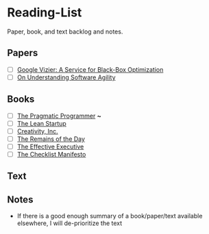 # Reading-List
Paper, book, and text backlog and notes.

## Papers
* [ ] [Google Vizier: A Service for Black-Box Optimization](https://research.google.com/pubs/pub46180.html)
* [ ] [On Understanding Software Agility](http://www.metaprog.com/downloads/ECO.pdf)

## Books
* [ ] [The Pragmatic Programmer](https://www.amazon.com/Pragmatic-Programmer-Journeyman-Master-ebook/dp/B003GCTQAE) **~**
* [ ] [The Lean Startup](https://www.amazon.com/Lean-Startup-Entrepreneurs-Continuous-Innovation/dp/0307887898?SubscriptionId=AKIAILSHYYTFIVPWUY6Q&tag=duckduckgo-osx-20&linkCode=xm2&camp=2025&creative=165953&creativeASIN=0307887898)
* [ ] [Creativity, Inc.](https://www.amazon.com/Creativity-Inc-Overcoming-Unseen-Inspiration-ebook/dp/B00FUZQYBO/ref=sr_1_1?s=books&ie=UTF8&qid=1507015883&sr=1-1&keywords=pixar+book)
* [ ] [The Remains of the Day](https://www.amazon.com/Remains-Day-Kazuo-Ishiguro/dp/0679731725)
* [ ] [The Effective Executive](https://www.amazon.com/Effective-Executive-Definitive-Harperbusiness-Essentials/dp/0060833459)
* [ ] [The Checklist Manifesto](https://www.amazon.com/Checklist-Manifesto-How-Things-Right/dp/0312430000)

## Text

## Notes
* If there is a good enough summary of a book/paper/text available elsewhere, I will de-prioritize the text
